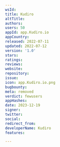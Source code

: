 ```yaml
---
wsId: 
title: Kudiro
altTitle: 
authors: 
users: 50
appId: app.Kudiro.io
appCountry: 
released: 2022-07-11
updated: 2022-07-12
version: '1.0'
stars: 
ratings: 
reviews: 
website: 
repository: 
issue: 
icon: app.Kudiro.io.png
bugbounty: 
meta: removed
verdict: fewusers
appHashes: 
date: 2023-12-19
signer: 
twitter: 
social: 
redirect_from: 
developerName: Kudiro
features: 

---
```


